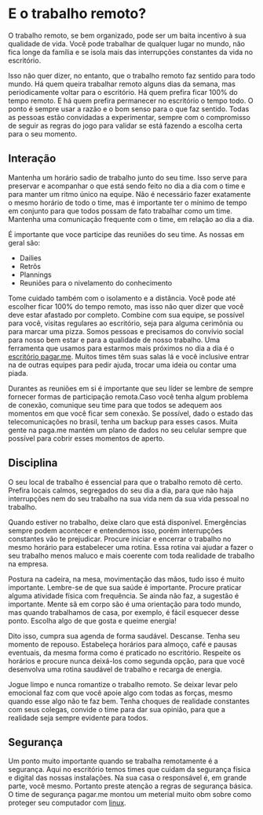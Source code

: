 # E o trabalho remoto?
O trabalho remoto, se bem organizado, pode ser um baita incentivo à sua qualidade de vida. Você pode trabalhar de qualquer lugar no mundo, não fica longe da família e se isola mais das interrupções constantes da vida no escritório.

Isso não quer dizer, no entanto, que o trabalho remoto faz sentido para todo mundo. Há quem queira trabalhar remoto alguns dias da semana, mas periodicamente voltar para o escritório. Há quem prefira ficar 100% do tempo remoto. E há quem prefira permanecer no escritório o tempo todo. O ponto é sempre usar a razão e o bom senso para o que faz sentido. Todas as pessoas estão convidadas a experimentar, sempre com o compromisso de seguir as regras do jogo para validar se está fazendo a escolha certa para o seu momento.

## Interação 

Mantenha um horário sadio de trabalho junto do seu time. Isso serve para preservar e acompanhar o que está sendo feito no dia a dia com o time e para manter um ritmo único na equipe. Não é necessário fazer exatamente o mesmo horário de todo o time, mas é importante ter o mínimo de tempo em conjunto para que todos possam de fato trabalhar como um time. Mantenha uma comunicação frequente com o time, em relação ao dia a dia.

É importante que voce participe das reuniões do seu time. As nossas em geral são:

- Dailies
- Retrôs
- Plannings
- Reuniões para o nivelamento do conhecimento

Tome cuidado também com o isolamento e a distância. Você pode até escolher ficar 100% do tempo remoto, mas isso não quer dizer que você deve estar afastado por completo. Combine com sua equipe, se possível para você, visitas regulares ao escritório, seja para alguma cerimônia ou para marcar uma pizza. Somos pessoas e precisamos do convívio social para nosso bem estar e para a qualidade de nosso trabalho. Uma ferramenta que usamos para estarmos mais próximos no dia a dia é o [escritório pagar.me](https://escritorio.pagarme.now.sh/). Muitos times têm suas salas lá e você inclusive entrar na de outras equipes para pedir ajuda, trocar uma ideia ou contar uma piada.

Durantes as reuniões em si é importante que seu líder se lembre de sempre fornecer formas de participação remota.Caso você tenha algum problema de conexão, comunique seu time para que todos se adequem aos momentos em que você ficar sem conexão. Se possível, dado o estado das telecomunicações no brasil, tenha um backup para esses casos. Muita gente na paga.me mantém um plano de dados no seu celular sempre que possível para cobrir esses momentos de aperto.

## Disciplina 

O seu local de trabalho é essencial para que o trabalho remoto dê certo. Prefira locais calmos, segregados do seu dia a dia, para que não haja interrupções nem do seu trabalho na sua vida nem da sua vida pessoal no trabalho.

Quando estiver no trabalho, deixe claro que está disponível. Emergências sempre podem acontecer e entendemos isso, porém interrupções constantes vão te prejudicar. Procure iniciar e encerrar o trabalho no mesmo horário para estabelecer uma rotina. Essa rotina vai ajudar a fazer o seu trabalho menos maluco e mais coerente com toda realidade de trabalho na empresa.

Postura na cadeira, na mesa, movimentação das mãos, tudo isso é muito importante. Lembre-se de que sua saúde é importante. Procure praticar alguma atividade física com frequência. Se ainda não faz, a sugestão é importante. Mente sã em corpo são é uma orientação para todo mundo, mas quando trabalhamos de casa, por exemplo, é fácil esquecer desse ponto. Escolha algo de que gosta e queime energia!

Dito isso, cumpra sua agenda de forma saudável. Descanse. Tenha seu momento de repouso. Estabeleça horários para almoço, café e pausas eventuais, da mesma forma como é praticado no escritório. Respeite os horários e procure nunca deixá-los como segunda opção, para que você desenvolva uma rotina saudável de trabalho e recarga de energia.

Jogue limpo e nunca romantize o trabalho remoto. Se deixar levar pelo emocional faz com que você apoie algo com todas as forças, mesmo quando esse algo não te faz bem. Tenha choques de realidade constantes com seus colegas, convide o time para dar sua opinião, para que a realidade seja sempre evidente para todos.

## Segurança 

Um ponto muito importante quando se trabalha remotamente é a segurança. Aqui no escritório temos times que cuidam da segurança física e digital das nossas instalações. Na sua casa o responsável é, em grande parte, você mesmo. Portanto preste atenção a regras de segurança básica. O time de segurança pagar.me montou um meterial muito obm sobre como proteger seu computador com [linux](https://github.com/pagarme/security-guidelines/blob/master/_drafts/linux_hardening.md).